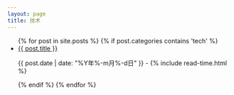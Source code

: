 ```yaml
---
layout: page
title: 技术
---
```


<ul class="posts">
  {% for post in site.posts %}
    {% if post.categories contains 'tech' %}
        <li itemscope>
          <a href="{{ site.github.url }}{{ post.url }}">{{ post.title }}</a>
          <p class="post-date"><span><i class="fa fa-calendar" aria-hidden="true"></i> {{ post.date | date: "%Y年%-m月%-d日" }} - <i class="fa fa-clock-o" aria-hidden="true"></i> {% include read-time.html %}</span></p>
        </li>
    {% endif %}
  {% endfor %}
</ul>